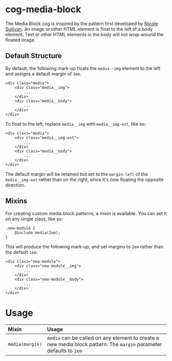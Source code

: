 # cog-media-block

The Media Block cog is inspired by the pattern first developed by [Nicole Sullivan](http://www.stubbornella.org/content/2010/06/25/the-media-object-saves-hundreds-of-lines-of-code/). An image or other HTML element is float to the left of a body element. Text or other HTML elements in the body will not wrap around the floated image.

## Default Structure

By default, the following mark-up floats the `media--img` element to the left and assigns a default margin of `1em`.

```
<div class="media">
    <div class="media__img">
        ...
    </div>
    <div class="media__body">
        ...
    </div>
</div>
```

To float to the left, replace `media__img` with `media__img-ext`, like so:

```
<div class="media">
    <div class="media__img-ext">
        ...
    </div>
    <div class="media__body">
        ...
    </div>
</div>
```

The default margin will be retained but set to the `margin-left` of the `media__img-ext` rather than on the right, since it's now floating the opposite direction.

## Mixins

For creating custom media block patterns, a mixin is available. You can set it on any single class, like so:

```
.new-module {
    @include media(2em);
}
```

This will produce the following mark-up, and set margins to `2em` rather than the default `1em`:

```
<div class="new-module">
    <div class="new-module__img">
        ...
    </div>
    <div class="new-module__body">
        ...
    </div>
</div>
```

# Usage

|Mixin|Usage|
|:------|:------|
|`media(margin)`|`media` can be called on any element to create a new media block pattern. The `margin` parameter defaults to `1em`|